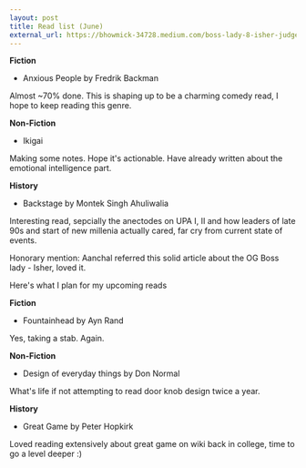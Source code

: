 ```yaml
---
layout: post
title: Read list (June)
external_url: https://bhowmick-34728.medium.com/boss-lady-8-isher-judge-ahluwalia-98cbdb2ea75a
---
```


<strong> Fiction </strong>
- Anxious People by Fredrik Backman

Almost ~70% done. This is shaping up to be a charming comedy read, I hope to keep reading this genre. 

<strong> Non-Fiction </strong>
- Ikigai  

Making some notes. Hope it's actionable. Have already written about the emotional intelligence part.

<strong> History </strong>
- Backstage by Montek Singh Ahuliwalia

Interesting read, sepcially the anectodes on UPA I, II and how leaders of late 90s and start of new millenia actually cared, far cry from current state of events.

Honorary mention: Aanchal referred this solid article about the OG Boss lady - Isher, loved it. <link rel="Link" href="https://bhowmick-34728.medium.com/boss-lady-8-isher-judge-ahluwalia-98cbdb2ea75a">

Here's what I plan for my upcoming reads

<strong> Fiction </strong>
- Fountainhead by Ayn Rand

Yes, taking a stab. Again.

<strong> Non-Fiction </strong>
- Design of everyday things by Don Normal

What's life if not attempting to read door knob design twice a year.

<strong> History </strong>
- Great Game by Peter Hopkirk

Loved reading extensively about great game on wiki back in college, time to go a level deeper :)
